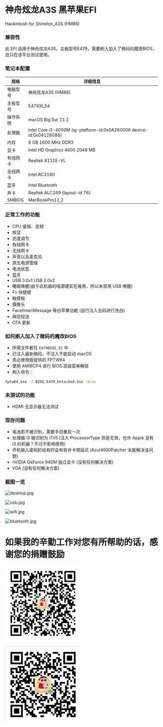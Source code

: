 # 神舟炫龙A3S 黑苹果EFI
Hackintosh for Shinelon_A3S (HM86)

### 兼容性

此 EFI 适用于神舟炫龙A3S，主板型号E479，需要刷入加入了微码的魔改BIOS，且只在该平台测试使用。

### 笔记本配置

| 规格     | 详细信息                                                |
| -------- | ----------------------------------------------------- |
| 电脑型号 | 神舟炫龙A3S (HM86)                                  |
| 主板型号 | E479XL54                                  |
| 操作系统 | macOS Big Sur 11.1                                 |
| 处理器   | Intel Core i3-4000M (ig-platform-id:0x0A260006 device-id:0x04128086)                  |
| 内存     | 8 GB 1600 MHz DDR3                        |
| 显卡     | Intel HD Graphics 4600 2048 MB    |
| 有线网卡     | Realtek  8111E-VL                     |
| 无线网卡     | Intel AC3160                     |
| 蓝牙     | Intel Bluetooth                     |
| 声卡     | Realtek ALC269 (layout-id 76)                                |
| SMBIOS | MacBookPro11,2     |


### 正常工作的功能

- CPU 睿频、变频
- 核显
- 亮度调节
- 有线网卡
- 无线网卡
- 声音以及麦克风
- 原生电源管理
- 电池状态
- 蓝牙
- USB 3.0x1 USB 2.0x2
- 睡眠唤醒(由于此机器的电源键实在难用，所以未禁用 USB 唤醒)
- Fn 快捷键
- 触摸板
- 摄像头
- Facetime/iMessage 等白苹果功能 (自行注入五码进行洗白)
- 隔空投送
- OTA 更新

### 如何刷入加入了微码的魔改BIOS

- 所需文件都在 `E479BIOS_EC` 中
- 已注入最新微码，不注入不能启动 macOS
- 务必使用我提供的 FPTW64
- 使用 AMIBCP4 进行 BIOS 高级菜单解锁
- 刷入命令：
```bash
fptw64.exe -f BIOS_E479_Unlocked.bin -bios
```

### 未测试的功能

- HDMI 无显示器无法测试

### 现存问题

- 电池若不被识别，需要手动重启一次
- 处理器 i3 被识别为 i7/i5 (注入 ProcessorType 但是无效，也许 Apple 没有 i3 的机器？不过不影响使用)
- 开机输入密码阶段有时会有些许卡顿延迟 (Azul4600Patcher 未能解决该问题)
- nVIDIA GeForce 940M 独立显卡 (没有任何解决方案)
- VGA (没有任何解决方案)

### 截图一览

![desktop.jpg](https://github.com/bavelee/Shinelon_A3S-Hackintosh/raw/main/Screenshots/desktop.jpg)

![usb.jpg](https://github.com/bavelee/Shinelon_A3S-Hackintosh/raw/main/Screenshots/usb.jpg)

![wifi.jpg](https://github.com/bavelee/Shinelon_A3S-Hackintosh/raw/main/Screenshots/wifi.jpg)

![bluetooth.jpg](https://github.com/bavelee/Shinelon_A3S-Hackintosh/raw/main/Screenshots/bluetooth.jpg)

# 如果我的辛勤工作对您有所帮助的话，感谢您的捐赠鼓励

![alipay.png](https://github.com/bavelee/Shinelon_A3S-Hackintosh/raw/main/Screenshots/alipay_250x250.png)

![wechat.png](https://github.com/bavelee/Shinelon_A3S-Hackintosh/raw/main/Screenshots/wechat_250x250.png)

